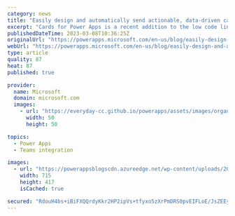 ```yaml
---
category: news
title: "Easily design and automatically send actionable, data-driven cards in Teams"
excerpt: "Cards for Power Apps is a recent addition to the low code lineup, announced as public preview in September, that empowers business users and developers alike to create interactive, embeddable, data-driven, lightweight mini-apps that bring context and actions directly into Teams conversations. Today we"
publishedDateTime: 2023-03-08T10:36:25Z
originalUrl: "https://powerapps.microsoft.com/en-us/blog/easily-design-and-automatically-send-actionable-data-driven-cards-in-teams/"
webUrl: "https://powerapps.microsoft.com/en-us/blog/easily-design-and-automatically-send-actionable-data-driven-cards-in-teams/"
type: article
quality: 87
heat: 87
published: true

provider:
  name: Microsoft
  domain: microsoft.com
  images:
    - url: "https://everyday-cc.github.io/powerapps/assets/images/organizations/microsoft.com-50x50.jpg"
      width: 50
      height: 50

topics:
  - Power Apps
  - Teams integration

images:
  - url: "https://powerappsblogscdn.azureedge.net/wp-content/uploads/2023/03/cards-intelligent-suggestions.png"
    width: 715
    height: 417
    isCached: true

secured: "RdouH4bs+iBiFXQQrdyKkr2HP2ipVs+tfyxo5zXrPmDRS0pvEIFLoE/JsZEEykpW9lfbS++Ei0UbRSZEELGwt4OITQgODuS0dvB4MnGKAprQ2VOz0Y6xEI7R4FrOPk/b4mOL2edbHvY1Oie+4vlqsxmT4FT256dHuzO/XL7OC/g8vAC9+tAREcjbP7w7cmscQGPeFh2f4F/sx3xZs69E/He7unA9JUQzrJAxfnBSEi7Yz2Clm7UT0NIZ7vpz9gYWBiIgsvYicSY0aFM/UKWe2XdJqnDRPSMM79jbbDyZv0r8RFA+4pubo1jWo55toamK0LOyTu5uhg7kfy3EhF1JuBP00Tol9MFWRuXZhc4OgqM=;AARtopRD9sEisg5MeXBkvg=="
---
```


